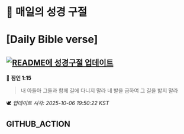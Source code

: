 # 🙏 매일의 성경 구절
# [Daily Bible verse]
## [![README에 성경구절 업데이트](https://github.com/DONGSUKA/first_test/actions/workflows/update-readme-bible.yml/badge.svg)](https://github.com/DONGSUKA/first_test/actions/workflows/update-readme-bible.yml)
<!-- START_BIBLE_VERSE -->
📖 **잠언 1:15**
> 내 아들아 그들과 함께 길에 다니지 말라 네 발을 금하여 그 길을 밟지 말라

🕊️ _업데이트 시각: 2025-10-06 19:50:22 KST_
  <!-- END_BIBLE_VERSE -->
## GITHUB_ACTION
